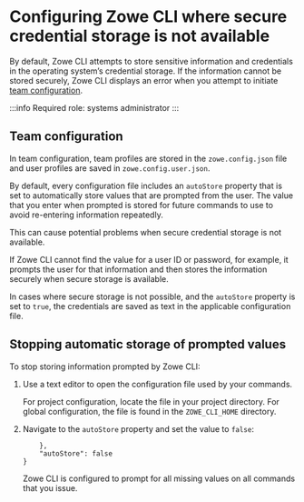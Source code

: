# Configuring Zowe CLI where secure credential storage is not available

By default, Zowe CLI attempts to store sensitive information and credentials in the operating system’s credential storage. If the information cannot be stored securely, Zowe CLI displays an error when you attempt to initiate [team configuration](../appendix/zowe-glossary#team-configuration).

:::info Required role: systems administrator
:::

## Team configuration

In team configuration, team profiles are stored in the `zowe.config.json` file and user profiles are saved in `zowe.config.user.json`.

By default, every configuration file includes an `autoStore` property that is set to automatically store values that are prompted from the user. The value that you enter when prompted is stored for future commands to use to avoid re-entering information repeatedly.

This can cause potential problems when secure credential storage is not available.

If Zowe CLI cannot find the value for a user ID or password, for example, it prompts the user for that information and then stores the information securely when secure storage is available.

In cases where secure storage is not possible, and the `autoStore` property is set to `true`, the credentials are saved as text in the applicable configuration file.

## Stopping automatic storage of prompted values

To stop storing information prompted by Zowe CLI:

1. Use a text editor to open the configuration file used by your commands.

    For project configuration, locate the file in your project directory. For global configuration, the file is found in the `ZOWE_CLI_HOME` directory.

2. Navigate to the `autoStore` property and set the value to `false`:

    ```
        },
        "autoStore": false
    }
    ```
    Zowe CLI is configured to prompt for all missing values on all commands that you issue.